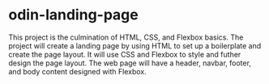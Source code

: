 # odin-landing-page
This project is the culmination of HTML, CSS, and Flexbox basics. The project will create a landing page by using HTML to set up a boilerplate and create the page layout. It will use CSS and Flexbox to style and futher design the page layout. The web page will have a header, navbar, footer, and body content designed with Flexbox. 